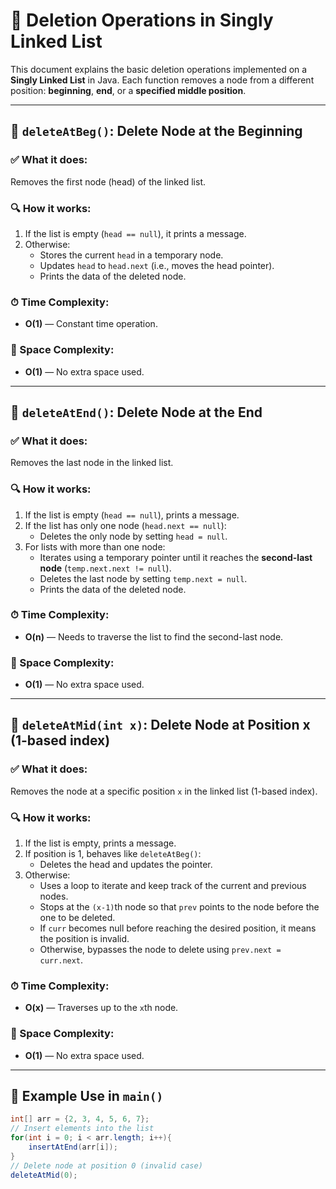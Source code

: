 # 📄 Deletion Operations in Singly Linked List

This document explains the basic deletion operations implemented on a **Singly Linked List** in Java. Each function removes a node from a different position: **beginning**, **end**, or a **specified middle position**.

---

## 🧹 `deleteAtBeg()`: Delete Node at the Beginning

### ✅ What it does:
Removes the first node (head) of the linked list.

### 🔍 How it works:
1. If the list is empty (`head == null`), it prints a message.
2. Otherwise:
   - Stores the current `head` in a temporary node.
   - Updates `head` to `head.next` (i.e., moves the head pointer).
   - Prints the data of the deleted node.

### ⏱ Time Complexity:
- **O(1)** — Constant time operation.

### 💾 Space Complexity:
- **O(1)** — No extra space used.

---

## 🧹 `deleteAtEnd()`: Delete Node at the End

### ✅ What it does:
Removes the last node in the linked list.

### 🔍 How it works:
1. If the list is empty (`head == null`), prints a message.
2. If the list has only one node (`head.next == null`):
   - Deletes the only node by setting `head = null`.
3. For lists with more than one node:
   - Iterates using a temporary pointer until it reaches the **second-last node** (`temp.next.next != null`).
   - Deletes the last node by setting `temp.next = null`.
   - Prints the data of the deleted node.

### ⏱ Time Complexity:
- **O(n)** — Needs to traverse the list to find the second-last node.

### 💾 Space Complexity:
- **O(1)** — No extra space used.

---

## 🧹 `deleteAtMid(int x)`: Delete Node at Position x (1-based index)

### ✅ What it does:
Removes the node at a specific position `x` in the linked list (1-based index).

### 🔍 How it works:
1. If the list is empty, prints a message.
2. If position is 1, behaves like `deleteAtBeg()`:
   - Deletes the head and updates the pointer.
3. Otherwise:
   - Uses a loop to iterate and keep track of the current and previous nodes.
   - Stops at the `(x-1)`th node so that `prev` points to the node before the one to be deleted.
   - If `curr` becomes null before reaching the desired position, it means the position is invalid.
   - Otherwise, bypasses the node to delete using `prev.next = curr.next`.

### ⏱ Time Complexity:
- **O(x)** — Traverses up to the `x`th node.

### 💾 Space Complexity:
- **O(1)** — No extra space used.

---

## 🧪 Example Use in `main()`

```java
int[] arr = {2, 3, 4, 5, 6, 7};
// Insert elements into the list
for(int i = 0; i < arr.length; i++){
    insertAtEnd(arr[i]);
}
// Delete node at position 0 (invalid case)
deleteAtMid(0);

